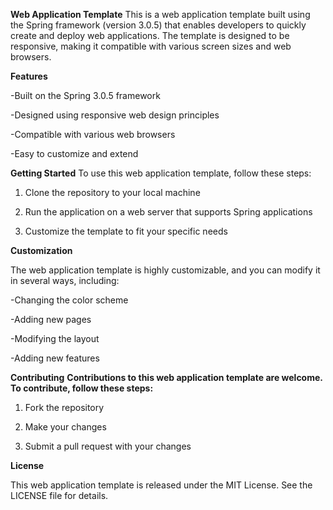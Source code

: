 **Web Application Template**
This is a web application template built using the Spring framework (version 3.0.5) that enables developers to quickly create and deploy web applications. The template is designed to be responsive, making it compatible with various screen sizes and web browsers.

**Features**

-Built on the Spring 3.0.5 framework

-Designed using responsive web design principles

-Compatible with various web browsers

-Easy to customize and extend


**Getting Started**
To use this web application template, follow these steps:


1) Clone the repository to your local machine

2) Run the application on a web server that supports Spring applications

3) Customize the template to fit your specific needs


**Customization**

The web application template is highly customizable, and you can modify it in several ways, including:

-Changing the color scheme

-Adding new pages

-Modifying the layout

-Adding new features

**Contributing**
**Contributions to this web application template are welcome. To contribute, follow these steps:**

1) Fork the repository

2) Make your changes

3) Submit a pull request with your changes



**License**

This web application template is released under the MIT License. See the LICENSE file for details.

